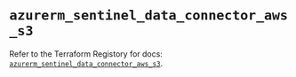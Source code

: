 # `azurerm_sentinel_data_connector_aws_s3`

Refer to the Terraform Registory for docs: [`azurerm_sentinel_data_connector_aws_s3`](https://registry.terraform.io/providers/hashicorp/azurerm/3.79.0/docs/resources/sentinel_data_connector_aws_s3).
